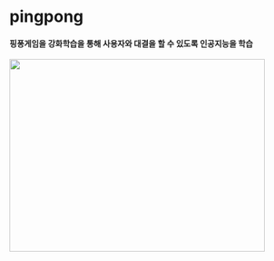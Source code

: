 # pingpong


#### 핑퐁게임을 강화학습을 통해 사용자와 대결을 할 수 있도록 인공지능을 학습

<img src="https://user-images.githubusercontent.com/87750521/132180844-f241a145-35b5-4d07-beb6-de9ddfb2f924.png" width="450" height="340">




